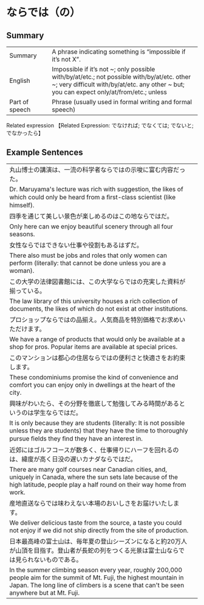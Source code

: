 # ならでは（の）

## Summary

<table><tr>   <td>Summary<td>   <td>A phrase indicating something is “impossible if it’s not X”.</td><tr><tr>   <td>English<td>   <td>Impossible if it’s not ~; only possible with/by/at/etc.; not possible with/by/at/etc. other ~; very difficult with/by/at/etc. any other ~ but; you can expect only/at/from/etc.; unless</td><tr><tr>   <td>Part of speech<td>   <td>Phrase (usually used in formal writing and formal speech)</td><tr></table><tr>   <td>Related expression<td>   <td>【Related Expression: でなければ; でなくては; でないと; でなかったら】</td><tr></table></table>

## Example Sentences

<table><tr><td>丸山博士の講演は、一流の科学者ならではの示唆に富む内容だった。<td><tr><tr><td>Dr. Maruyama's lecture was rich with suggestion, the likes of which could only be heard from a ﬁrst-class scientist (like himself).<td><tr><tr><td>四季を通じて美しい景色が楽しめるのはこの地ならではだ。<td><tr><tr><td>Only here can we enjoy beautiful scenery through all four seasons.<td><tr><tr><td>女性ならではできない仕事や役割もあるはずだ。<td><tr><tr><td>There also must be jobs and roles that only women can perform (literally: that cannot be done unless you are a woman).<td><tr><tr><td>この大学の法律図書館には、この大学ならではの充実した資料が揃っている。<td><tr><tr><td>The law library of this university houses a rich collection of documents, the likes of which do not exist at other institutions.<td><tr><tr><td>プロショップならではの品揃え。人気商品を特別価格でお求めいただけます。<td><tr><tr><td>We have a range of products that would only be available at a shop for pros. Popular items are available at special prices.<td><tr><tr><td>このマンションは都心の住居ならではの便利さと快適さをお約束します。<td><tr><tr><td>These condominiums promise the kind of convenience and comfort you can enjoy only in dwellings at the heart of the city.<td><tr><tr><td>興味がわいたら、その分野を徹底して勉強してみる時間があるというのは学生ならではだ。<td><tr><tr><td>It is only because they are students (literally: It is not possible unless they are students) that they have the time to thoroughly pursue ﬁelds they ﬁnd they have an interest in.<td><tr><tr><td>近郊にはゴルフコースが数多く、仕事帰りにハーフを回れるのは、緯度が高く日没の遅いカナダならではだ。<td><tr><tr><td>There are many golf courses near Canadian cities, and, uniquely in Canada, where the sun sets late because of the high latitude, people play a half round on their way home from work.<td><tr><tr><td>産地直送ならでは味わえない本場のおいしさをお届けいたします。<td><tr><tr><td>We deliver delicious taste from the source, a taste you could not enjoy if we did not ship directly from the site of production.<td><tr><tr><td>日本最高峰の富士山は、毎年夏の登山シーズンになると約20万人が山頂を目指す。登山者が長蛇の列をつくる光景は富士山ならでは見られないものである。<td><tr><tr><td>In the summer climbing season every year, roughly 200,000 people aim for the summit of Mt. Fuji, the highest mountain in Japan. The long line of climbers is a scene that can't be seen anywhere but at Mt. Fuji.<td><tr></table>


